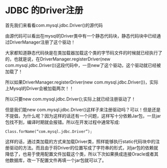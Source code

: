 ​	

#  JDBC 的Driver注册



首先我们来看看com.mysql.jdbc.Driver()的源代码

由源代码可以看出在mysql的Driver类中有一个静态代码块，静态代码块中已经通过DriverManager注册了这个驱动！

大家都知道静态代码快是在类加载器加载这个类的字节码文件的时候就已经执行了的，也就是说，在DriverManager.registerDriver(new com.mysql.jdbc.Driver())这段代码中，一旦new了这个驱动，这个驱动就已经被加载了！

所以如果DriverManager.registerDriver(new com.mysql.jdbc.Driver())，实际上Mysql的Driver会被加载两次！！

所以只要new com.mysql.jdbc.Driver();实际上就已经注册驱动了！

但是我们能new com.mysql.jdbc.Driver()这样子来注册驱动吗？可以！但是还是不提倡，为什么呢？因为这样的话还有一个问题，这样写十分依赖Jar包，一旦jar包找不到，编译时期就会报错。所以在开发过程中通常写成:

``` monkey
Class.forName(“com.mysql.jdbc.Driver”);
```


这样的话，通过类加载的方式来加载Driver类，照样能够执行static代码块中的注册驱动的方法。而且由于将Driver的位置写成了字符串的形式，对jar包的依赖就降低了，也易于使用配置文件加载这个类，所以下次如果换成连接Oracle或者其他数据库，改一下配置文件再填一个jar包就可以了。

